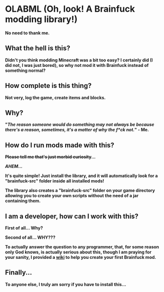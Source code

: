 # OLABML (Oh, look! A Brainfuck modding library!)
**No need to thank me.**

## What the hell is this?
**Didn't you think modding Minecraft was a bit too easy? I certainly did (I did not, I was just bored), so why not mod it with Brainfuck instead of something normal?**

## How complete is this thing?
**Not very, log the game, create items and blocks.**

## Why?
**"*The reason someone would do something may not always be because there's a reason, sometimes, it's a matter of why the f\*ck not.*" - Me.**

## How do I run mods made with this?
**~~Please tell me that's just morbid curiosity~~...**

***AHEM...***

**It's quite simple! Just install the library, and it will automatically look for a "brainfuck-src" folder inside all installed mods!**

**The library also creates a "brainfuck-src" folder on your game directory allowing you to create your own scripts without the need of a jar containing them.**

## I am a developer, how can I work with this?
**First of all... Why?**

**Second of all... WHY???**

**To actually answer the question to any programmer, that, for some reason only God knows, is actually serious about this, though I am praying for your sanity, I provided a [wiki](link/to/wiki) to help you create your first Brainfuck mod.**

## Finally...
**To anyone else, I truly am sorry if you have to install this...**
